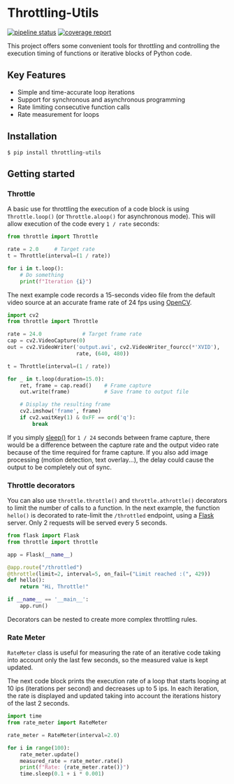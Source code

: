 Throttling-Utils
================

[![pipeline status](https://gitlab.com/flusflas/throttling-utils/badges/develop/pipeline.svg)](https://gitlab.com/flusflas/throttling-utils/commits/develop)
[![coverage report](https://gitlab.com/flusflas/throttling-utils/badges/develop/coverage.svg)](https://gitlab.com/flusflas/throttling-utils/commits/develop)

This project offers some convenient tools for throttling and controlling
the execution timing of functions or iterative blocks of Python code.

Key Features
------------

 - Simple and time-accurate loop iterations
 - Support for synchronous and asynchronous programming
 - Rate limiting consecutive function calls
 - Rate measurement for loops

Installation
------------

``` console
$ pip install throttling-utils
```

Getting started
---------------

### Throttle

A basic use for throttling the execution of a code block is using
`Throttle.loop()` (or `Throttle.aloop()` for asynchronous mode).
This will allow execution of the code every `1 / rate` seconds:

``` python
from throttle import Throttle

rate = 2.0     # Target rate
t = Throttle(interval=(1 / rate))

for i in t.loop():
    # Do something
    print(f"Iteration {i}")
```

The next example code records a 15-seconds video file from the default
video source at an accurate frame rate of 24 fps using
[OpenCV](https://opencv-python-tutroals.readthedocs.io/en/latest/).

``` python
import cv2
from throttle import Throttle

rate = 24.0             # Target frame rate
cap = cv2.VideoCapture(0)
out = cv2.VideoWriter('output.avi', cv2.VideoWriter_fourcc(*'XVID'),
                      rate, (640, 480))

t = Throttle(interval=(1 / rate))

for _ in t.loop(duration=15.0):
    ret, frame = cap.read()    # Frame capture
    out.write(frame)           # Save frame to output file

    # Display the resulting frame
    cv2.imshow('frame', frame)
    if cv2.waitKey(1) & 0xFF == ord('q'):
        break
```

If you simply [sleep()](https://docs.python.org/3/library/time.html?highlight=time%20sleep#time.sleep)
for `1 / 24` seconds between frame capture, there would be a difference
between the capture rate and the output video rate because of the time
required for frame capture. If you also add image processing (motion
detection, text overlay...), the delay could cause the output to be
completely out of sync.

### Throttle decorators

You can also use `throttle.throttle()` and `throttle.athrottle()` decorators
to limit the number of calls to a function. In the next example, the
function `hello()` is decorated to rate-limit the `/throttled` endpoint,
using a [Flask](https://palletsprojects.com/p/flask/) server. Only 2
requests will be served every 5 seconds.

``` python
from flask import Flask
from throttle import throttle

app = Flask(__name__)

@app.route("/throttled")
@throttle(limit=2, interval=5, on_fail=("Limit reached :(", 429))
def hello():
    return "Hi, Throttle!"

if __name__ == '__main__':
    app.run()
```

Decorators can be nested to create more complex throttling rules.

### Rate Meter

`RateMeter` class is useful for measuring the rate of an iterative code
taking into account only the last few seconds, so the measured value is
kept updated.

The next code block prints the execution rate of a loop that starts
looping at 10 ips (iterations per second) and decreases up to 5 ips. In
each iteration, the rate is displayed and updated taking into account
the iterations history of the last 2 seconds.

``` python
import time
from rate_meter import RateMeter

rate_meter = RateMeter(interval=2.0)

for i in range(100):
    rate_meter.update()
    measured_rate = rate_meter.rate()
    print(f"Rate: {rate_meter.rate()}")
    time.sleep(0.1 + i * 0.001)
```
